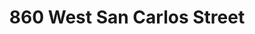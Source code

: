 ---
title: 860 West San Carlos Street
address: 860 W San Carlos St, San Jose, CA 95126
developer: Republic Urban
municipality: San Jose
units: 263
phase: Approved
permits:
    PD15-035:
        status: Approved
        initial_date: 2015-07-09
        final_date: 2015-12-16
        apn: None
        address: 860 W SAN CARLOS ST SAN JOSE, CA 95126-3434
        description: A Planned Development Permit to allow for the construction of a 268-unit multi-family residential building, 71 feet in height, on a 8.4-gross acre site, designated as 'Block C'.
        names: Scott Connelly w/ GREEN REPUBLIC LLLP
    PDA12-013-02:
        status: Approved
        initial_date: 2021-03-29
        final_date: 2022-05-04
        apn: None
        address: 860 W SAN CARLOS ST SAN JOSE, CA 95126-3434
        description: "Planned Development Permit Amendment to allow the removal of 48 trees (34 ordinance-size, 14 non ordinance-size) decrease the height of a previously approved mixed-use residential tower from 14 stories to 12 stories, increase the podium apartment from four stories to six stories, and allow an alternative parking arrangement (puzzle lift) on an approximately 2.17-gross acre site. The project includes two development options: Option A: Up to 263 units (38 studio units, 165 one-bedroom units and 60 two-bedroom units) and up to 13,000 SF of retail space. Total building square footage is approximately 480,000 square feet Option B: 251 units (147 one-bedroom units, 93 two-bedroom units, 5 three-bedroom units, and 6 townhouses) and up to 13,000 SF of retail space. The total building square footage is approximately 439,000 square feet."
        names: Mike Black and Jessie Bristow w/ Swenson; Shannon George w/ David J. Powers; Owner GREEN REPUBLIC LLLP
geometry: [37.3231782911186, -121.90733141641793]
published: True
---